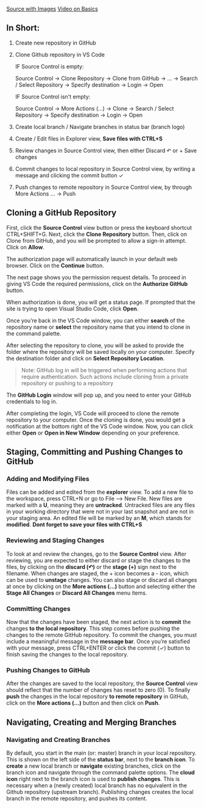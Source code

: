 [Source with Images](https://adamtheautomator.com/visual-studio-code-github/)
[Video on Basics](https://www.youtube.com/watch?v=F2DBSH2VoHQ)

## In Short:
1. Create new repository in GitHub

2. Clone Github repository in VS Code

     IF Source Control is empty:
      
      Source Control -> Clone Repository -> Clone from GitHub -> … -> Search / Select Repository -> Specify destination -> Login -> Open

     IF Source Control isn't empty:
      
      Source Control -> More Actions \(…\) -> Clone -> Search / Select Repository -> Specify destination -> Login -> Open

3. Create local branch / Navigate branches in status bar (branch logo)

4. Create / Edit files in Explorer view, **Save files with CTRL\+S**

5. Review changes in Source Control view, then either Discard ↶ or \+ Save changes

6. Commit changes to local repository in Source Control view, by writing a message and clicking the commit button ✓ 

7. Push changes to remote repository in Source Control view, by through More Actions … -> Push



## Cloning a GitHub Repository

First, click the **Source Control** view button or press the keyboard shortcut CTRL\+SHIFT\+G. Next, click the **Clone Repository** button. Then, click on Clone from GitHub, and you will be prompted to allow a sign-in attempt. Click on **Allow**.

The authorization page will automatically launch in your default web browser. Click on the **Continue** button.

The next page shows you the permission request details. To proceed in giving VS Code the required permissions, click on the **Authorize GitHub** button.

When authorization is done, you will get a status page. If prompted that the site is trying to open Visual Studio Code, click **Open**.

Once you’re back in the VS Code window, you can either **search** of the repository name or **select** the repository name that you intend to clone in the command palette. 

After selecting the repository to clone, you will be asked to provide the folder where the repository will be saved locally on your computer. Specify the destination folder and click on **Select Repository Location**.

>Note: GitHub log in will be triggered when performing actions that require authentication. Such actions include cloning from a private repository or pushing to a repository

The **GitHub Login** window will pop up, and you need to enter your GitHub credentials to log in.

After completing the login, VS Code will proceed to clone the remote repository to your computer. Once the cloning is done, you would get a notification at the bottom right of the VS Code window. Now, you can click either **Open** or **Open in New Window** depending on your preference.



## Staging, Committing and Pushing Changes to GitHub

### Adding and Modifying Files

Files can be added and edited from the **explorer** view. To add a new file to the workspace, press CTRL\+N or go to File —> New File. New files are marked with a **U**, meaning they are **untracked**. Untracked files are any files in your working directory that were not in your last snapshot and are not in your staging area. An edited file will be marked by an **M**, which stands for **modified**. **Dont forget to save your files with CTRL\+S**

### Reviewing and Staging Changes

To look at and review the changes, go to the **Source Control** view. After reviewing, you are expected to either discard or stage the changes to the files, by clicking on the **discard \(↶\)** or the **stage \(\+\)** sign next to the filename. When changes are staged, the \+ icon becomes a \- icon, which can be used to **unstage** changes. You can also stage or discard all changes at once by clicking on the **More actions \(…\)** button and selecting either the **Stage All Changes** or **Discard All Changes** menu items. 

### Committing Changes

Now that the changes have been staged, the next action is to **commit** the changes **to the local repository**. This step comes before pushing the changes to the remote GitHub repository. To commit the changes, you must include a meaningful message in the **message bar**. Once you’re satisfied with your message, press CTRL\+ENTER or click the commit (✓) button to finish saving the changes to the local repository. 

### Pushing Changes to GitHub

After the changes are saved to the local repository, the **Source Control** view should reflect that the number of changes has reset to zero (0). To finally **push** the changes in the local repository **to remote repository** in GitHub, click on the **More actions \(…\)** button and then click on **Push**.



## Navigating, Creating and Merging Branches

### Navigating and Creating Branches

By default, you start in the main \(or: master\) branch in your local repository. This is shown on the left side of the **status bar**, next to the **branch icon**. To **create** a new local branch or **navigate** existing branches, click on the branch icon and navigate through the command palette options. The **cloud icon** right next to the branch icon is used to **publish changes**. This is necessary when a (newly created) local branch has no equivalent in the Github repository (upstream branch). Publishing changes creates the local branch in the remote repository, and pushes its content.



